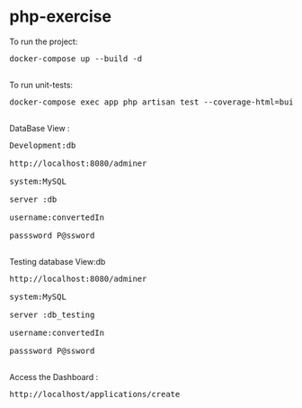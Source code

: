 # php-exercise
To run the project:
<pre>
docker-compose up --build -d<br>
</pre>

To run unit-tests:
<pre>
docker-compose exec app php artisan test --coverage-html=build/coverage <br>
</pre>

DataBase View :<br>
<pre>
Development:db<br>
http://localhost:8080/adminer<br>
system:MySQL<br>
server :db<br>
username:convertedIn<br>
passsword P@ssword<br>
</pre>
Testing database View:db<br>
<pre>
http://localhost:8080/adminer<br>
system:MySQL<br>
server :db_testing<br>
username:convertedIn<br>
passsword P@ssword<br>
</pre>
Access the Dashboard : 
<pre>
http://localhost/applications/create
</pre>
